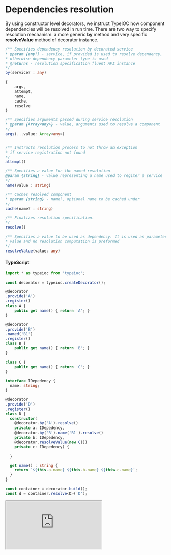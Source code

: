 # Dependencies resolution

By using constructor level decorators, we instruct TypeIOC how component dependencies will be resolved in run time. There are two way to specify resolution mechanism: a more generic **by** method and very specific **resolveValue** method of decorator instance.

```typescript
/** Specifies dependency resolution by decorated service
* @param {any?} - service, if provided is used to resolve dependency,
* otherwise dependency parameter type is used
* @returns - resolution specification fluent API instance
*/
by(service? : any)

{
    args,
    attempt,
    name,
    cache,
    resolve
}

/** Specifies arguments passed during service resolution
* @param {Array<any>} - value, arguments used to resolve a component
*/
args(...value: Array<any>)


/** Instructs resolution process to not throw an exception
* if service registration not found
*/
attempt()

/** Specifies a value for the named resolution
@param {string} - value representing a name used to regiter a service
*/
name(value : string)

/** Caches resolved component
* @param {string} - name?, optional name to be cached under
*/
cache(name? : string)

/** Finalizes resolution specification.
*/
resolve()

/** Specifies a value to be used as dependency. It is used as parameter
* value and no resolution computation is preformed
*/
resolveValue(value: any)
```

#### TypeScript

```typescript
import * as typeioc from 'typeioc';

const decorator = typeioc.createDecorator();

@decorator
.provide('A')
.register()
class A {
    public get name() { return 'A'; }
}

@decorator
.provide('B')
.named('B1')
.register()
class B {
    public get name() { return 'B'; }
}

class C {
    public get name() { return 'C'; }
}

interface IDepedency {
  name: string;
}

@decorator
.provide('D')
.register()
class D {
  constructor(
    @decorator.by('A').resolve()
    private a: IDepedency,
    @decorator.by('B').name('B1').resolve()
    private b: IDepedency,
    @decorator.resolveValue(new C())
    private c: IDepedency) {

  }

  get name() : string {
    return `${this.a.name} ${this.b.name} ${this.c.name}`;
  }
}

const container = decorator.build();
const d = container.resolve<D>('D');
```

<!--sec data-title="Run example" data-id="section0" data-show=true data-collapse=true ces-->

<iframe class="example" src="https://stackblitz.com/edit/tioc-decorator-dependencies-ts?embed=1&file=index.ts">
</iframe>

<!--endsec-->